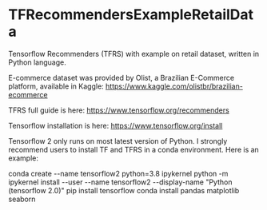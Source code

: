 # TFRecommendersExampleRetailData
Tensorflow Recommenders (TFRS) with example on retail dataset, written in Python language.

E-commerce dataset was provided by Olist, a Brazilian E-Commerce platform, available in Kaggle: https://www.kaggle.com/olistbr/brazilian-ecommerce

TFRS full guide is here: https://www.tensorflow.org/recommenders

Tensorflow installation is here: https://www.tensorflow.org/install

Tensorflow 2 only runs on most latest version of Python. I strongly recommend users to install TF and TFRS in a conda environment. Here is an example:

conda create --name tensorflow2 python=3.8 ipykernel
python -m ipykernel install --user --name tensorflow2 --display-name "Python (tensorflow 2.0)"
pip install tensorflow
conda install pandas matplotlib seaborn


